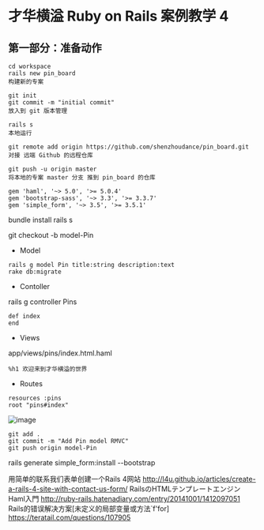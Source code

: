 # 才华横溢 Ruby on Rails 案例教学 4

## 第一部分：准备动作

```
cd workspace
rails new pin_board
构建新的专案

git init
git commit -m "initial commit"
放入到 git 版本管理

rails s
本地运行

git remote add origin https://github.com/shenzhoudance/pin_board.git
对接 远端 Github 的远程仓库

git push -u origin master
将本地的专案 master 分支 推到 pin_board 的仓库
```
```
gem 'haml', '~> 5.0', '>= 5.0.4'
gem 'bootstrap-sass', '~> 3.3', '>= 3.3.7'
gem 'simple_form', '~> 3.5', '>= 3.5.1'
```
bundle install
rails  s

git checkout -b model-Pin

- Model
```
rails g model Pin title:string description:text
rake db:migrate
```
- Contoller

rails g controller Pins
```
def index
end
```
- Views

app/views/pins/index.html.haml
```
%h1 欢迎来到才华横溢的世界
```
- Routes
```
resources :pins
root "pins#index"
```
![image](https://ws2.sinaimg.cn/large/006tNc79gy1fpce1zhbrbj30xi0fumyf.jpg)

```
git add .
git commit -m "Add Pin model RMVC"
git push origin model-Pin
```

rails generate simple_form:install --bootstrap

用简单的联系我们表单创建一个Rails 4网站
http://l4u.github.io/articles/create-a-rails-4-site-with-contact-us-form/
RailsのHTMLテンプレートエンジン Haml入門
http://ruby-rails.hatenadiary.com/entry/20141001/1412097051
Rails的错误解决方案[未定义的局部变量或方法`f'for]
https://teratail.com/questions/107905

